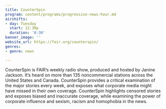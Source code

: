 ```yaml
---
title: CounterSpin
program: content/programs/progressive-news-hour.md
airshifts:
- day: Tuesday
  start: 12:30p
  duration: '0:30'
banner_image: ''
website_url: https://fair.org/counterspin/
genres:
- genre: news

---
```

CounterSpin is FAIR’s weekly radio show, produced and hosted by Janine Jackson. It’s heard on more than 135 noncommercial stations across the United States and Canada. CounterSpin provides a critical examination of the major stories every week, and exposes what corporate media might have missed in their own coverage. CounterSpin highlights censored stories and exposes biased and inaccurate coverage, while examining the power of corporate influence and sexism, racism and homophobia in the news.